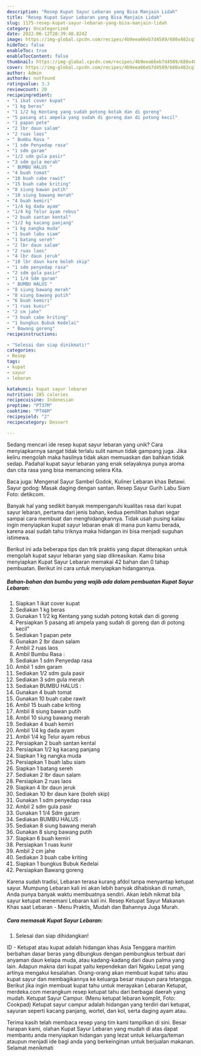 ```yaml
---
description: "Resep Kupat Sayur Lebaran yang Bisa Manjain Lidah"
title: "Resep Kupat Sayur Lebaran yang Bisa Manjain Lidah"
slug: 1175-resep-kupat-sayur-lebaran-yang-bisa-manjain-lidah
category: Uncategorized
date: 2022-06-12T20:39:48.824Z
image: https://img-global.cpcdn.com/recipes/4b9eea66eb7d4589/680x482cq70/kupat-sayur-lebaran-foto-resep-utama.jpg
hideToc: false
enableToc: true
enableTocContent: false
thumbnail: https://img-global.cpcdn.com/recipes/4b9eea66eb7d4589/680x482cq70/kupat-sayur-lebaran-foto-resep-utama.jpg
cover: https://img-global.cpcdn.com/recipes/4b9eea66eb7d4589/680x482cq70/kupat-sayur-lebaran-foto-resep-utama.jpg
author: Admin
authorAv: notfound
ratingvalue: 3.3
reviewcount: 20
recipeingredient:
- "1 ikat cover kupat"
- "1 kg beras"
- "1 1/2 kg Kentang yang sudah potong kotak dan di goreng"
- "5 pasang ati ampela yang sudah di goreng dan di potong kecil"
- "1 papan pete"
- "2 lbr daun salam"
- "2 ruas laos"
- " Bumbu Rasa "
- "1 sdm Penyedap rasa"
- "1 sdm garam"
- "1/2 sdm gula pasir"
- "3 sdm gula merah"
- " BUMBU HALUS "
- "4 buah tomat"
- "10 buah cabe rawit"
- "15 buah cabe kriting"
- "8 siung bawan putih"
- "10 siung bawang merah"
- "4 buah kemiri"
- "1/4 kg dada ayam"
- "1/4 kg Telur ayam rebus"
- "2 buah santan kental"
- "1/2 kg kacang panjang"
- "1 kg nangka muda"
- "1 buah labu siam"
- "1 batang sereh"
- "2 lbr daun salam"
- "2 ruas laos"
- "4 lbr daun jeruk"
- "10 lbr daun kare boleh skip"
- "1 sdm penyedap rasa"
- "2 sdm gula pasir"
- "1 1/4 Sdm garam"
- " BUMBU HALUS "
- "8 siung bawang merah"
- "8 siung bawang putih"
- "6 buah kemiri"
- "1 ruas kunir"
- "2 cm jahe"
- "3 buah cabe kriting"
- "1 bungkus Bubuk Kedelai"
- " Bawang goreng"
recipeinstructions:

- "Selesai dan siap dinikmati!"
categories:
- Resep
tags:
- kupat
- sayur
- lebaran

katakunci: kupat sayur lebaran 
nutrition: 285 calories
recipecuisine: Indonesian
preptime: "PT37M"
cooktime: "PT46M"
recipeyield: "2"
recipecategory: Dessert

---
```





Sedang mencari ide resep kupat sayur lebaran yang unik? Cara menyiapkannya sangat tidak terlalu sulit namun tidak gampang juga. Jika keliru mengolah maka hasilnya tidak akan memuaskan dan bahkan tidak sedap. Padahal kupat sayur lebaran yang enak selayaknya punya aroma dan cita rasa yang bisa memancing selera Kita.





Baca juga: Mengenal Sayur Sambel Godok, Kuliner Lebaran khas Betawi. Sayur godog: Masak daging dengan santan. Resep Sayur Gurih Labu Siam Foto: detikcom.

Banyak hal yang sedikit banyak mempengaruhi kualitas rasa dari kupat sayur lebaran, pertama dari jenis bahan, kedua pemilihan bahan segar sampai cara membuat dan menghidangkannya. Tidak usah pusing kalau ingin menyiapkan kupat sayur lebaran enak di mana pun kamu berada, karena asal sudah tahu triknya maka hidangan ini bisa menjadi suguhan istimewa.






Berikut ini ada beberapa tips dan trik praktis yang dapat diterapkan untuk mengolah kupat sayur lebaran yang siap dikreasikan. Kamu bisa menyiapkan Kupat Sayur Lebaran memakai 42 bahan dan 0 tahap pembuatan. Berikut ini cara untuk menyiapkan hidangannya.

<!--inarticleads1-->

##### Bahan-bahan dan bumbu yang wajib ada dalam pembuatan Kupat Sayur Lebaran:

1. Siapkan 1 ikat cover kupat
1. Sediakan 1 kg beras
1. Gunakan 1 1/2 kg Kentang yang sudah potong kotak dan di goreng
1. Persiapkan 5 pasang ati ampela yang sudah di goreng dan di potong kecil&#34;
1. Sediakan 1 papan pete
1. Gunakan 2 lbr daun salam
1. Ambil 2 ruas laos
1. Ambil  Bumbu Rasa :
1. Sediakan 1 sdm Penyedap rasa
1. Ambil 1 sdm garam
1. Sediakan 1/2 sdm gula pasir
1. Sediakan 3 sdm gula merah
1. Sediakan  BUMBU HALUS :
1. Gunakan 4 buah tomat
1. Gunakan 10 buah cabe rawit
1. Ambil 15 buah cabe kriting
1. Ambil 8 siung bawan putih
1. Ambil 10 siung bawang merah
1. Sediakan 4 buah kemiri
1. Ambil 1/4 kg dada ayam
1. Ambil 1/4 kg Telur ayam rebus
1. Persiapkan 2 buah santan kental
1. Persiapkan 1/2 kg kacang panjang
1. Siapkan 1 kg nangka muda
1. Persiapkan 1 buah labu siam
1. Siapkan 1 batang sereh
1. Sediakan 2 lbr daun salam
1. Persiapkan 2 ruas laos
1. Siapkan 4 lbr daun jeruk
1. Sediakan 10 lbr daun kare (boleh skip)
1. Gunakan 1 sdm penyedap rasa
1. Ambil 2 sdm gula pasir
1. Gunakan 1 1/4 Sdm garam
1. Sediakan  BUMBU HALUS :
1. Sediakan 8 siung bawang merah
1. Gunakan 8 siung bawang putih
1. Siapkan 6 buah kemiri
1. Persiapkan 1 ruas kunir
1. Ambil 2 cm jahe
1. Sediakan 3 buah cabe kriting
1. Siapkan 1 bungkus Bubuk Kedelai
1. Persiapkan  Bawang goreng


Karena sudah tradisi, Lebaran terasa kurang afdol tanpa menyantap ketupat sayur. Mumpung Lebaran kali ini akan lebih banyak dihabiskan di rumah, Anda punya banyak waktu membuatnya sendiri. Akan lebih nikmat bila sayur ketupat menemani Lebaran kali ini. Resep Ketupat Sayur Makanan Khas saat Lebaran - Menu Praktis, Mudah dan Bahannya Juga Murah. 

<!--inarticleads2-->

##### Cara memasak Kupat Sayur Lebaran:


1. Selesai dan siap dihidangkan!

ID - Ketupat atau kupat adalah hidangan khas Asia Tenggara maritim berbahan dasar beras yang dibungkus dengan pembungkus terbuat dari anyaman daun kelapa muda, atau kadang-kadang dari daun palma yang lain. Adapun makna dari kupat yaitu kependekan dari Ngaku Lepat yang artinya mengakui kesalahan. Orang-orang akan membuat kupat tahu atau kupat sayur dan membagikannya ke keluarga besar maupun para tetangga. Berikut jika ingin membuat kupat tahu untuk merayakan Lebaran Ketupat, merdeka.com merangkum resep ketupat tahu dari berbagai daerah yang mudah. Ketupat Sayur Campur. (Menu ketupat lebaran komplit, Foto: Cookpad) Ketupat sayur campur adalah hidangan yang terdiri dari ketupat, sayuran seperti kacang panjang, wortel, dan kol, serta daging ayam atau. 

Terima kasih telah membaca resep yang tim kami tampilkan di sini. Besar harapan kami, olahan Kupat Sayur Lebaran yang mudah di atas dapat membantu anda menyiapkan hidangan yang lezat untuk keluarga/teman ataupun menjadi ide bagi anda yang berkeinginan untuk berjualan makanan. Selamat menikmati
